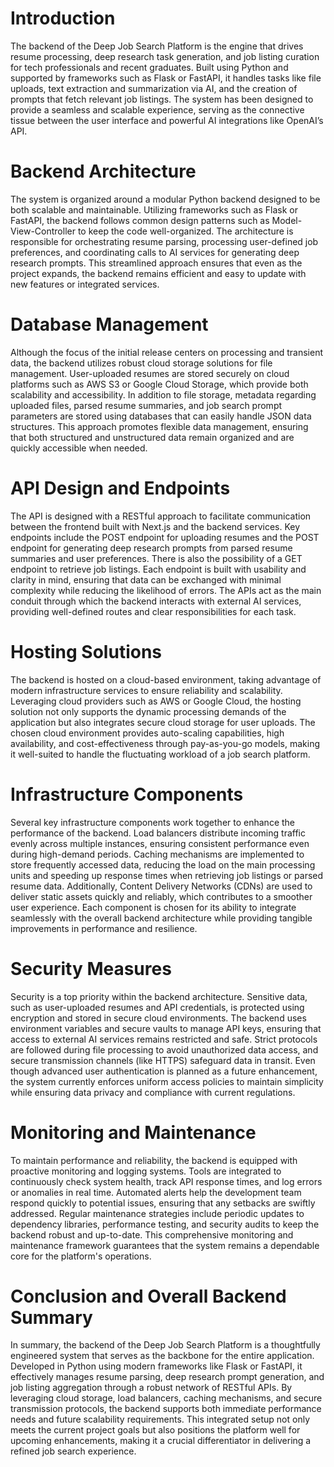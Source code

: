# Introduction

The backend of the Deep Job Search Platform is the engine that drives resume processing, deep research task generation, and job listing curation for tech professionals and recent graduates. Built using Python and supported by frameworks such as Flask or FastAPI, it handles tasks like file uploads, text extraction and summarization via AI, and the creation of prompts that fetch relevant job listings. The system has been designed to provide a seamless and scalable experience, serving as the connective tissue between the user interface and powerful AI integrations like OpenAI’s API.

# Backend Architecture

The system is organized around a modular Python backend designed to be both scalable and maintainable. Utilizing frameworks such as Flask or FastAPI, the backend follows common design patterns such as Model-View-Controller to keep the code well-organized. The architecture is responsible for orchestrating resume parsing, processing user-defined job preferences, and coordinating calls to AI services for generating deep research prompts. This streamlined approach ensures that even as the project expands, the backend remains efficient and easy to update with new features or integrated services.

# Database Management

Although the focus of the initial release centers on processing and transient data, the backend utilizes robust cloud storage solutions for file management. User-uploaded resumes are stored securely on cloud platforms such as AWS S3 or Google Cloud Storage, which provide both scalability and accessibility. In addition to file storage, metadata regarding uploaded files, parsed resume summaries, and job search prompt parameters are stored using databases that can easily handle JSON data structures. This approach promotes flexible data management, ensuring that both structured and unstructured data remain organized and are quickly accessible when needed.

# API Design and Endpoints

The API is designed with a RESTful approach to facilitate communication between the frontend built with Next.js and the backend services. Key endpoints include the POST endpoint for uploading resumes and the POST endpoint for generating deep research prompts from parsed resume summaries and user preferences. There is also the possibility of a GET endpoint to retrieve job listings. Each endpoint is built with usability and clarity in mind, ensuring that data can be exchanged with minimal complexity while reducing the likelihood of errors. The APIs act as the main conduit through which the backend interacts with external AI services, providing well-defined routes and clear responsibilities for each task.

# Hosting Solutions

The backend is hosted on a cloud-based environment, taking advantage of modern infrastructure services to ensure reliability and scalability. Leveraging cloud providers such as AWS or Google Cloud, the hosting solution not only supports the dynamic processing demands of the application but also integrates secure cloud storage for user uploads. The chosen cloud environment provides auto-scaling capabilities, high availability, and cost-effectiveness through pay-as-you-go models, making it well-suited to handle the fluctuating workload of a job search platform.

# Infrastructure Components

Several key infrastructure components work together to enhance the performance of the backend. Load balancers distribute incoming traffic evenly across multiple instances, ensuring consistent performance even during high-demand periods. Caching mechanisms are implemented to store frequently accessed data, reducing the load on the main processing units and speeding up response times when retrieving job listings or parsed resume data. Additionally, Content Delivery Networks (CDNs) are used to deliver static assets quickly and reliably, which contributes to a smoother user experience. Each component is chosen for its ability to integrate seamlessly with the overall backend architecture while providing tangible improvements in performance and resilience.

# Security Measures

Security is a top priority within the backend architecture. Sensitive data, such as user-uploaded resumes and API credentials, is protected using encryption and stored in secure cloud environments. The backend uses environment variables and secure vaults to manage API keys, ensuring that access to external AI services remains restricted and safe. Strict protocols are followed during file processing to avoid unauthorized data access, and secure transmission channels (like HTTPS) safeguard data in transit. Even though advanced user authentication is planned as a future enhancement, the system currently enforces uniform access policies to maintain simplicity while ensuring data privacy and compliance with current regulations.

# Monitoring and Maintenance

To maintain performance and reliability, the backend is equipped with proactive monitoring and logging systems. Tools are integrated to continuously check system health, track API response times, and log errors or anomalies in real time. Automated alerts help the development team respond quickly to potential issues, ensuring that any setbacks are swiftly addressed. Regular maintenance strategies include periodic updates to dependency libraries, performance testing, and security audits to keep the backend robust and up-to-date. This comprehensive monitoring and maintenance framework guarantees that the system remains a dependable core for the platform's operations.

# Conclusion and Overall Backend Summary

In summary, the backend of the Deep Job Search Platform is a thoughtfully engineered system that serves as the backbone for the entire application. Developed in Python using modern frameworks like Flask or FastAPI, it effectively manages resume parsing, deep research prompt generation, and job listing aggregation through a robust network of RESTful APIs. By leveraging cloud storage, load balancers, caching mechanisms, and secure transmission protocols, the backend supports both immediate performance needs and future scalability requirements. This integrated setup not only meets the current project goals but also positions the platform well for upcoming enhancements, making it a crucial differentiator in delivering a refined job search experience.